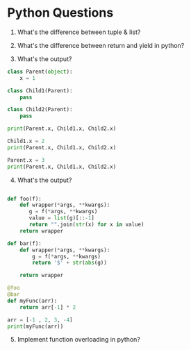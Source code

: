 # Python Questions

1. What's the difference between tuple & list?

2. What's the difference between return and yield in python?

3. What's the output?

```python
class Parent(object):
    x = 1

class Child1(Parent):
    pass

class Child2(Parent):
    pass

print(Parent.x, Child1.x, Child2.x)

Child1.x = 2
print(Parent.x, Child1.x, Child2.x)

Parent.x = 3
print(Parent.x, Child1.x, Child2.x)
```

4. What's the output?

```python

def foo(f):
    def wrapper(*args, **kwargs):
       g = f(*args, **kwargs)
       value = list(g)[::-1]
       return "".join(str(x) for x in value)
    return wrapper

def bar(f):
    def wrapper(*args, **kwargs):
        g = f(*args, **kwargs)
        return '$' + str(abs(g))

    return wrapper

@foo
@bar
def myFunc(arr):
    return arr[-1] * 2

arr = [-1 , 2, 3, -4]
print(myFunc(arr))
```

5. Implement function overloading in python?
